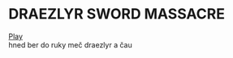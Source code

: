 # DRAEZLYR SWORD MASSACRE
[Play](https://deesdav.github.io/draezlyr/)
<br>
hned ber do ruky meč draezlyr a čau
